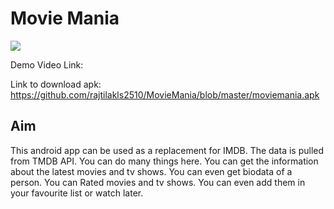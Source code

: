 # Movie Mania

<img src="https://github.com/rajtilakls2510/MovieMania/blob/master/demo_image.png">

Demo Video Link:  

Link to download apk: https://github.com/rajtilakls2510/MovieMania/blob/master/moviemania.apk

## Aim

This android app can be used as a replacement for IMDB. The data is pulled from TMDB API. You can do many things here. You can get the information about the latest movies and tv shows. You can even get biodata of a person. You can Rated movies and tv shows. You can even add them in your favourite list or watch later.


